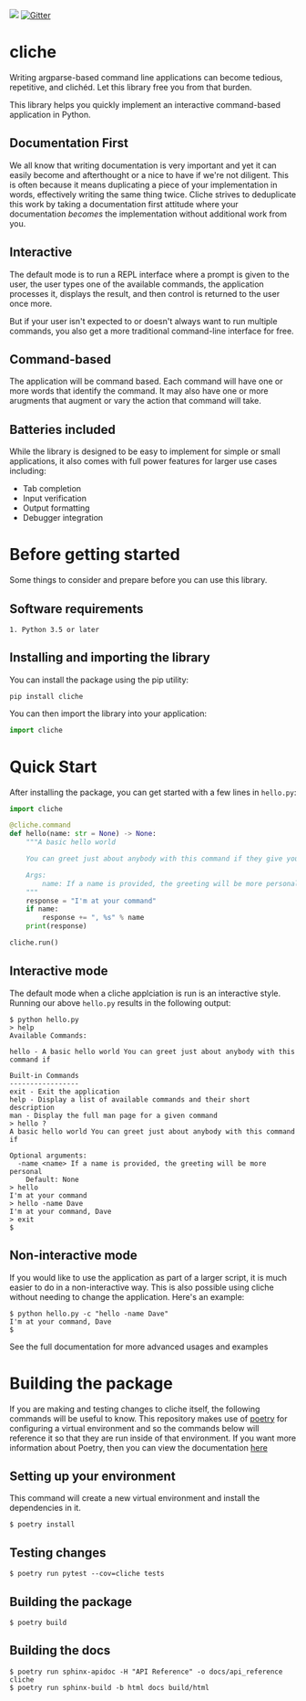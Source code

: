 ![](https://github.com/NetApp/cliche/workflows/build/badge.svg?branch=master)
[![Gitter](https://badges.gitter.im/netapp-cliche/community.svg)](https://gitter.im/netapp-cliche/community?utm_source=badge&utm_medium=badge&utm_campaign=pr-badge)

# cliche

Writing argparse-based command line applications can become tedious, repetitive,
and clichéd. Let this library free you from that burden.

This library helps you quickly implement an interactive command-based application in Python.

## Documentation First
We all know that writing documentation is very important and yet it can easily become
and afterthought or a nice to have if we're not diligent. This is often because it
means duplicating a piece of your implementation in words, effectively writing the
same thing twice. Cliche strives to deduplicate this work by taking a documentation
first attitude where your documentation _becomes_ the implementation without additional
work from you.

## Interactive

The default mode is to run a REPL interface where a prompt is given to the user, the
user types one of the available commands, the application processes it, displays the
result, and then control is returned to the user once more.

But if your user isn't expected to or doesn't always want to run multiple commands,
you also get a more traditional command-line interface for free.

## Command-based

The application will be command based. Each command will have one or more words
that identify the command. It may also have one or more arugments that augment or
vary the action that command will take.

## Batteries included

While the library is designed to be easy to implement for simple or small applications,
it also comes with full power features for larger use cases including:

* Tab completion
* Input verification
* Output formatting
* Debugger integration

# Before getting started

Some things to consider and prepare before you can use this library.

## Software requirements

```
1. Python 3.5 or later
```

## Installing and importing the library

You can install the package using the pip utility:

```
pip install cliche
```

You can then import the library into your application:

```python
import cliche
```

# Quick Start

After installing the package, you can get started with a few lines in `hello.py`:

```python
import cliche

@cliche.command
def hello(name: str = None) -> None:
    """A basic hello world

    You can greet just about anybody with this command if they give you their name!

    Args:
        name: If a name is provided, the greeting will be more personal
    """
    response = "I'm at your command"
    if name:
        response += ", %s" % name
    print(response)

cliche.run()
```

## Interactive mode

The default mode when a cliche applciation is run is an interactive style. Running
our above `hello.py` results in the following output:

```
$ python hello.py
> help
Available Commands:

hello - A basic hello world You can greet just about anybody with this command if

Built-in Commands
-----------------
exit - Exit the application
help - Display a list of available commands and their short description
man - Display the full man page for a given command
> hello ?
A basic hello world You can greet just about anybody with this command if

Optional arguments:
  -name <name> If a name is provided, the greeting will be more personal
    Default: None
> hello
I'm at your command
> hello -name Dave
I'm at your command, Dave
> exit
$
```

## Non-interactive mode

If you would like to use the application as part of a larger script, it is much
easier to do in a non-interactive way. This is also possible using cliche without
needing to change the application. Here's an example:

```
$ python hello.py -c "hello -name Dave"
I'm at your command, Dave
$
```

See the full documentation for more advanced usages and examples

# Building the package

If you are making and testing changes to cliche itself, the following commands
will be useful to know. This repository makes use of [poetry](https://github.com/python-poetry/poetry)
for configuring a virtual environment and so the commands below will reference
it so that they are run inside of that environment. If you want more information
about Poetry, then you can view the documentation [here](https://python-poetry.org/docs/basic-usage/)

## Setting up your environment

This command will create a new virtual environment and install the dependencies
in it.

```
$ poetry install
```

## Testing changes

```
$ poetry run pytest --cov=cliche tests
```

## Building the package

```
$ poetry build
```

## Building the docs

```
$ poetry run sphinx-apidoc -H "API Reference" -o docs/api_reference cliche
$ poetry run sphinx-build -b html docs build/html
```
